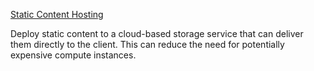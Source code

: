 [Static Content Hosting](https://docs.microsoft.com/en-us/azure/architecture/patterns/static-content-hosting)

Deploy static content to a cloud-based storage service that can deliver them directly to the client. This can reduce the need for potentially expensive compute instances.

